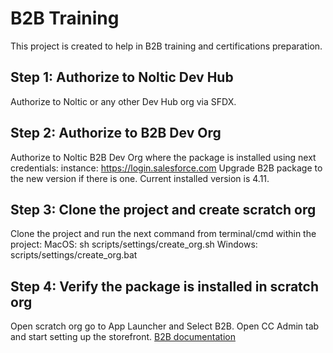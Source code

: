 # B2B Training

This project is created to help in B2B training and certifications preparation.

## Step 1: Authorize to Noltic Dev Hub

Authorize to Noltic or any other Dev Hub org via SFDX.

## Step 2: Authorize to B2B Dev Org

Authorize to Noltic B2B Dev Org where the package is installed using next credentials:
instance: https://login.salesforce.com
Upgrade B2B package to the new version if there is one. Current installed version is 4.11.

## Step 3: Clone the project and create scratch org

Clone the project and run the next command from terminal/cmd within the project:
MacOS: sh scripts/settings/create_org.sh
Windows: scripts/settings/create_org.bat

## Step 4: Verify the package is installed in scratch org

Open scratch org go to App Launcher and Select B2B. Open CC Admin tab and start setting up the storefront.
[B2B documentation](https://cloudcraze.atlassian.net/wiki/spaces/B2BDOCS411/overview)